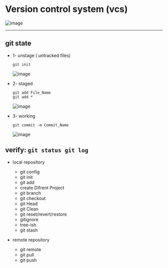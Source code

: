 # Version control system (vcs) 
![image](https://github.com/rezaabedi1365/Devops/assets/117336743/6455c93f-d8e1-4d94-8acc-d172af790592)

-----------------------------------------------------------------
## git state

*  1- unstage ( untracked files)
    ```
    git init
    ```
    ![image](https://github.com/rezaabedi1365/Devops/assets/117336743/3c2ab70e-8a9e-4425-9d91-755f8dc5196b)

*  2- staged 
    ```
    git add File_Name
    git add *
    ```
    ![image](https://github.com/rezaabedi1365/Devops/assets/117336743/8ac3ffac-cf53-492a-a531-7dfb57fda439)


*  3- working
    ```
    git commit -m Commit_Name
    ```
    ![image](https://github.com/rezaabedi1365/Devops/assets/117336743/c4e51818-d42d-4a69-84a7-85faeec49892)


verify:
    ```
    git status
    git log
    ```
---------------------------------------------------------------------
* local repository
  - git config
  - git init
  - git add
  - create Difrent Project 
  - git branch 
  - git checkout 
  - git Head 
  - git Clean 
  - git reset/revert/restore 
  - gitignore 
  - tree-ish 
  - git stash 


* remote repository
  - git remote 
  - git pull 
  - git push 

 
